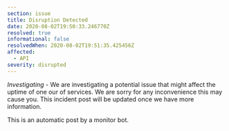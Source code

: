 ```yaml
---
section: issue
title: Disruption Detected
date: 2020-08-02T19:50:33.246770Z
resolved: true
informational: false
resolvedWhen: 2020-08-02T19:51:35.425456Z
affected:
  - API
severity: disrupted
---
```

*Investigating* - We are investigating a potential issue that might affect the uptime of one our of services. We are sorry for any inconvenience this may cause you. This incident post will be updated once we have more information.

This is an automatic post by a monitor bot.
        